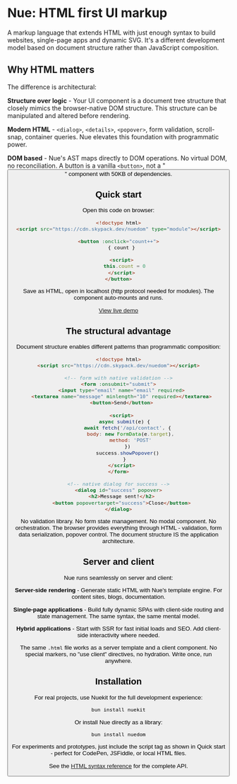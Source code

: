 
# Nue: HTML first UI markup
A markup language that extends HTML with just enough syntax to build websites, single-page apps and dynamic SVG. It's a different development model based on document structure rather than JavaScript composition.

## Why HTML matters
The difference is architectural:

**Structure over logic** - Your UI component is a document tree structure that closely mimics the browser-native DOM structure. This structure can be manipulated and altered before rendering.

**Modern HTML** - `<dialog>`, `<details>`, `<popover>`, form validation, scroll-snap, container queries. Nue elevates this foundation with programmatic power.

**DOM based** - Nue's AST maps directly to DOM operations. No virtual DOM, no reconciliation. A button is a vanilla `<button>`, not a "<Button>" component with 50KB of dependencies.


## Quick start
Open this code on browser:

```html
<!doctype html>
<script src="https://cdn.skypack.dev/nuedom" type="module"></script>

<button :onclick="count++">
  { count }

  <script>
    this.count = 0
  </script>
</button>
```

Save as HTML, open in localhost (http protocol needed for modules). The component auto-mounts and runs.

[View live demo](/docs/examples/nue-counter)


## The structural advantage
Document structure enables different patterns than programmatic composition:

```html
<!doctype html>
<script src="https://cdn.skypack.dev/nuedom"></script>

<!-- form with native validation -->
<form :onsubmit="submit">
  <input type="email" name="email" required>
  <textarea name="message" minlength="10" required></textarea>
  <button>Send</button>

  <script>
    async submit(e) {
      await fetch('/api/contact', {
        body: new FormData(e.target),
        method: 'POST'
      })
      success.showPopover()
    }
  </script>
</form>

<!-- native dialog for success -->
<dialog id="success" popover>
  <h2>Message sent!</h2>
  <button popovertarget="success">Close</button>
</dialog>
```

No validation library. No form state management. No modal component. No  orchestration. The browser provides everything through HTML - validation, form data serialization, popover control. The document structure IS the application architecture.


## Server and client
Nue runs seamlessly on server and client:

**Server-side rendering** - Generate static HTML with Nue's template engine. For content sites, blogs, documentation.

**Single-page applications** - Build fully dynamic SPAs with client-side routing and state management. The same syntax, the same mental model.

**Hybrid applications** - Start with SSR for fast initial loads and SEO. Add client-side interactivity where needed.

The same `.html` file works as a server template and a client component. No special markers, no "use client" directives, no hydration. Write once, run anywhere.



## Installation
For real projects, use Nuekit for the full development experience:

```bash
bun install nuekit
```

Or install Nue directly as a library:

```bash
bun install nuedom
```

For experiments and prototypes, just include the script tag as shown in Quick start - perfect for CodePen, JSFiddle, or local HTML files.

See the [HTML syntax reference](/docs/html-syntax) for the complete API.

